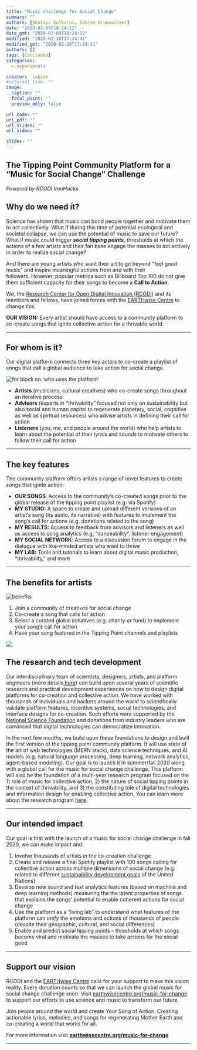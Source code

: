 ```yaml
---
title: "Music Challenge for Social Change"
summary: ""
authors: [Shatayu Kulkarni, Sabine Brunswicker]
date: "2020-02-09T18:24:12"
date_gmt: "2020-02-09T18:24:12"
modified: "2020-02-18T17:24:41"
modified_gmt: "2020-02-18T17:24:41"
authors: []
tags: [Concluded]
categories:
  - experiments

creator:  sabine
#external_link: ""
image:
  caption: ""
  focal_point: ""
  preview_only: false

url_code: ""
url_pdf: ""
url_slides: ""
url_video: ""

slides: ""
---
```

## The Tipping Point Community Platform for a &#x201C;Music for Social Change&#x201D; Challenge

*Powered by RCODI IronHacks*

## Why do we need it?

Science has shown that music can bond people together and motivate them to act collectively. What if during this time of potential ecological and societal collapse, we can use the potential of music to save our future? What if music could trigger ***social tipping points***, thresholds at which the actions of a few artists and their fan base engage the masses to act actively in order to realize social change?

And there are young artists who want their art to go beyond &#x201C;feel good music&#x201D; and inspire meaningful actions from and with their followers.&#xA0;However, popular metrics such as Billboard Top 100 do not give them sufficient capacity for their songs to become a **Call to Action**.

We, the [Research Center for Open Digital Innovation  (RCODI)](http://www.rcodi.org) and its members and fellows, have joined forces with the [EARTHwise Centre](http://www.earthwisecenter.org) to change this.  

**OUR VISION:**  Every artist should have access to a community platform to co-create songs that ignite collective action for a thrivable world.

---

## **For whom is it?**

Our digital platform connects three key actors to co-create a playlist of songs that call a global audience to take action for social change.

![for block on &apos;who uses the platform&apos;](./globe-black-and-white-world-clip-art-earth-black-and-white.png)

- **Artists**
(musicians, cultural creatives) who co-create songs throughout an iterative process
- **Advisors**
 (experts in &#x201C;thrivability&#x201D; focused not only on sustainability but also social and human capital to regenerate planetary, social, cognitive as well as spiritual resources) who advise artists in defining their call for action
- **Listeners**
(you, me, and people around the world) who help artists to learn about the potential of their lyrics and sounds to motivate others to follow their call for action

---

## **The key features**

The community platform offers artists a range of novel features to create songs that ignite action:

- **OUR SONGS**: Access to the community&#x2019;s co-created songs prior to the global release of the tipping point playlist (e.g. via Spotify)
- **MY STUDIO:** A space to create and upload different versions of an artist&#x2019;s song (its audio, its narrative) with features to implement the song&#x2019;s call for actions (e.g. donations related to the song)
- **MY RESULTS:** Access to feedback from advisors and listeners as well as access to song analytics (e.g.
&#x201C;danceability&#x201D;, listener engagement)
- **MY SOCIAL NETWORK**: Access to a discussion forum to engage in the dialogue with like-minded artists who want to thrive
- **MY LAB:** Tools and tutorials to learn about digital music production, &#x201C;thrivability,&#x201D; and more

---

## The benefits for artists

![benefits](./thrive-spotify.png)

1. Join a community of creatives for social change
2. Co-create a song that calls for action
3. Select a curated global initiatives  (e.g. charity or fund) to implement your song&#x2019;s call for action
4. Have your song featured in the Tipping Point channels and playlists

![](./bg-pattern-blue-dots.jpg)

## The research and tech development

Our interdisciplinary team of scientists, designers, artists, and platform engineers (more details[ here](https://docs.google.com/presentation/d/1n-Fgy11di6IUmD8QZKqbZMjFCTDsacnTp8DyCqJSbhc/edit?usp=sharing)) can build upon several years of scientific research and practical development experiences on how to design digital platforms for co-creation and collective action. We have worked with thousands of individuals and hackers around the world to scientifically validate platform features, incentive systems, social technologies, and interface designs for co-creation. Such efforts were supported by the [National Science Foundation](http://www.nsf.org) and donations from industry leaders who are convinced that digital technologies can democratize innovation.

In the next few months, we build upon these foundations to design and built the first version of the tipping point community platform. It will use state of the art of web technologies (MERN stack), data science techniques, and AI models (e.g. natural language processing, deep learning, network analytics, agent-based modeling). Our goal is to launch it in summer/fall 2020 along with a global call for the music for social change challenge. This platform will also be the foundation of a multi-year research program focused on the 1) role of music for collective action, 2) the nature of social tipping points in the context of thrivability, and 3) the constituting tole of digital technologies and information design for enabling collective action. You can learn more about the research program [here](https://docs.google.com/presentation/d/1n-Fgy11di6IUmD8QZKqbZMjFCTDsacnTp8DyCqJSbhc/edit?usp=sharing).  

---

## Our intended impact

Our goal is that with the launch of a music for social change challenge in fall 2020, we can make impact and:

1. Involve thousands of artists in the co-creation challenge
2. Create and release a final Spotify playlist with 100 songs calling for collective action across multiple dimensions of social change (e.g. related to different [sustainability development goals](https://sustainabledevelopment.un.org/sdgs) of the United Nations)
3. Develop new sound and text analytics features (based on machine and deep learning methods) measuring the the latent properties of songs that explains the songs&#x2019; potential to enable coherent actions for social change
4. Use the platform as a &#x201C;living lab&#x201D; to understand what features of the platform can *unify* the emotions and actions of thousands of people (despite their geographic, cultural, and social differences)
5. Enable and predict social tipping points &#x2013; thresholds at which songs become viral and motivate the masses to take actions for the social good

---

## Support our vision

RCODI and the [EARTHwise Centre](http://www.earthwise.org) calls for your support to make this vision reality. Every donation counts so that we can launch the global music for social change challenge soon. Visit [earthwisecentre.org/music-for-change](https://www.earthwisecentre.org/music-for-change) to support our efforts to use science and music to transform our future.

Join people around the world and create Your Song of Action. Creating actionable lyrics, melodies, and songs for regenerating Mother Earth and co-creating a world that works for all.

For more information visit [**earthwisecentre.org/music-for-change**](https://www.earthwisecentre.org/music-for-change)

---
